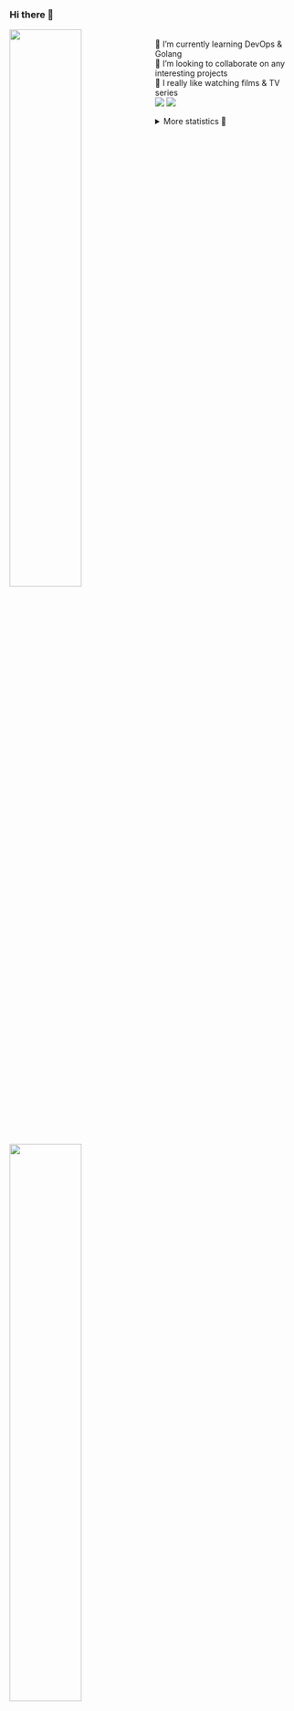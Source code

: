 ### Hi there 👋


[<img align="left" width="50%" src="https://github-readme-stats.vercel.app/api?username=rufusnufus&hide=issues&show_icons=true&count_private=true&theme=transparent&title_color=FF6F40&text_color=FBF9F8&icon_color=F48242&hide_border=true&hide_title=true#gh-dark-mode-only">](https://metrics.lecoq.io/rufusnufus#gh-dark-mode-only)
[<img align="left" width="50%" src="https://github-readme-stats.vercel.app/api?username=rufusnufus&hide=issues&show_icons=true&count_private=true&theme=transparent&title_color=FF6533&text_color=4D4644&icon_color=FF8038&hide_border=true&hide_title=true#gh-light-mode-only">](https://metrics.lecoq.io/rufusnufus#gh-light-mode-only)

<p>
  <br>
  🌱 I’m currently learning DevOps & Golang</br>
  👯 I’m looking to collaborate on any interesting projects</br>
  🎥 I really like watching films & TV series</br>
  <a href="https://linkedin.com/in/rufusnufus"><img src="https://img.shields.io/badge/linkedin-0077B5.svg?style=for-the-badge&logo=linkedin&logoColor=white"/></a>
  <a href="https://t.me/rufusnufus"><img src="https://img.shields.io/badge/-telegram-black?style=for-the-badge&color=blue&logo=telegram"/></a>
</p>

<p text-align="left">
<details>
  <summary>More statistics 👀</summary><br/>

<!--START_SECTION:waka-->
![Code Time](http://img.shields.io/badge/Code%20Time-765%20hrs%202%20mins-blue)

![Profile Views](http://img.shields.io/badge/Profile%20Views-0-blue)

**I'm an Early 🐤** 

```text
🌞 Morning                8165 commits        █████░░░░░░░░░░░░░░░░░░░░   21.72 % 
🌆 Daytime                21556 commits       ██████████████░░░░░░░░░░░   57.35 % 
🌃 Evening                7013 commits        █████░░░░░░░░░░░░░░░░░░░░   18.66 % 
🌙 Night                  850 commits         █░░░░░░░░░░░░░░░░░░░░░░░░   02.26 % 
```
📅 **I'm Most Productive on Wednesday** 

```text
Monday                   7077 commits        █████░░░░░░░░░░░░░░░░░░░░   18.83 % 
Tuesday                  6340 commits        ████░░░░░░░░░░░░░░░░░░░░░   16.87 % 
Wednesday                8633 commits        ██████░░░░░░░░░░░░░░░░░░░   22.97 % 
Thursday                 6858 commits        █████░░░░░░░░░░░░░░░░░░░░   18.25 % 
Friday                   6971 commits        █████░░░░░░░░░░░░░░░░░░░░   18.55 % 
Saturday                 1051 commits        █░░░░░░░░░░░░░░░░░░░░░░░░   02.80 % 
Sunday                   654 commits         ░░░░░░░░░░░░░░░░░░░░░░░░░   01.74 % 
```


📊 **This Week I Spent My Time On** 

```text
💬 Programming Languages: 
No Activity Tracked This Week

🔥 Editors: 
No Activity Tracked This Week
```

**I Mostly Code in Go** 

```text
Go                       21 repos            █████░░░░░░░░░░░░░░░░░░░░   19.81 % 
Python                   20 repos            █████░░░░░░░░░░░░░░░░░░░░   18.87 % 
Shell                    5 repos             █░░░░░░░░░░░░░░░░░░░░░░░░   04.72 % 
Smarty                   5 repos             █░░░░░░░░░░░░░░░░░░░░░░░░   04.72 % 
Kotlin                   3 repos             █░░░░░░░░░░░░░░░░░░░░░░░░   02.83 % 
```




 Last Updated on 12/11/2024 01:15:07 UTC
<!--END_SECTION:waka-->

</details>
</p>
